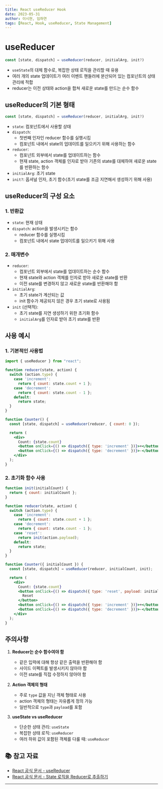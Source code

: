 ```yaml
---
title: React useReducer Hook
date: 2023-05-31
author: 이시현, 임하연
tags: [React, Hook, useReducer, State Management]
---
```


# useReducer

```jsx
const [state, dispatch] = useReducer(reducer, initialArg, init?)
```

- `useState`의 대체 함수로, 복잡한 상태 로직을 관리할 때 유용
- 여러 개의 state 업데이트가 여러 이벤트 핸들러에 분산되어 있는 컴포넌트의 상태 관리에 적합
- reducer는 이전 상태와 action을 합쳐 새로운 state를 만드는 순수 함수

## useReducer의 기본 형태

```jsx
const [state, dispatch] = useReducer(reducer, initialArg, init?)
```

- `state`: 컴포넌트에서 사용할 상태
- `dispatch`: 
  - 첫번째 인자인 reducer 함수를 실행시킴
  - 컴포넌트 내에서 state의 업데이트를 일으키기 위해 사용하는 함수
- `reducer`: 
  - 컴포넌트 외부에서 state를 업데이트하는 함수
  - 현재 state, action 객체를 인자로 받아 기존의 state를 대체하여 새로운 state를 반환하는 함수
- `initialArg`: 초기 state
- `init?`: 옵셔널 인자, 초기 함수(초기 state를 조금 지연해서 생성하기 위해 사용)

## useReducer의 구성 요소

### 1. 반환값
- `state`: 현재 상태
- `dispatch`: action을 발생시키는 함수
  - reducer 함수를 실행시킴
  - 컴포넌트 내에서 state 업데이트를 일으키기 위해 사용

### 2. 매개변수
- `reducer`: 
  - 컴포넌트 외부에서 state를 업데이트하는 순수 함수
  - 현재 state와 action 객체를 인자로 받아 새로운 state를 반환
  - 이전 state를 변경하지 않고 새로운 state를 반환해야 함
- `initialArg`: 
  - 초기 state가 계산되는 값
  - init 함수가 제공되지 않은 경우 초기 state로 사용됨
- `init` (선택적): 
  - 초기 state를 지연 생성하기 위한 초기화 함수
  - `initialArg`를 인자로 받아 초기 state를 반환

## 사용 예시

### 1. 기본적인 사용법
```jsx
import { useReducer } from "react";

function reducer(state, action) {
  switch (action.type) {
    case 'increment':
      return { count: state.count + 1 };
    case 'decrement':
      return { count: state.count - 1 };
    default:
      return state;
  }
}

function Counter() {
  const [state, dispatch] = useReducer(reducer, { count: 0 });

  return (
    <div>
      Count: {state.count}
      <button onClick={() => dispatch({ type: 'increment' })}>+</button>
      <button onClick={() => dispatch({ type: 'decrement' })}>-</button>
    </div>
  );
}
```

### 2. 초기화 함수 사용
```jsx
function init(initialCount) {
  return { count: initialCount };
}

function reducer(state, action) {
  switch (action.type) {
    case 'increment':
      return { count: state.count + 1 };
    case 'decrement':
      return { count: state.count - 1 };
    case 'reset':
      return init(action.payload);
    default:
      return state;
  }
}

function Counter({ initialCount }) {
  const [state, dispatch] = useReducer(reducer, initialCount, init);

  return (
    <div>
      Count: {state.count}
      <button onClick={() => dispatch({ type: 'reset', payload: initialCount })}>
        Reset
      </button>
      <button onClick={() => dispatch({ type: 'increment' })}>+</button>
      <button onClick={() => dispatch({ type: 'decrement' })}>-</button>
    </div>
  );
}
```

## 주의사항

1. **Reducer는 순수 함수여야 함**
   - 같은 입력에 대해 항상 같은 출력을 반환해야 함
   - 사이드 이펙트를 발생시키지 않아야 함
   - 이전 state를 직접 수정하지 않아야 함

2. **Action 객체의 형태**
   - 주로 `type` 값을 지닌 객체 형태로 사용
   - action 객체의 형태는 자유롭게 정의 가능
   - 일반적으로 `type`과 `payload`를 포함

3. **useState vs useReducer**
   - 단순한 상태 관리: `useState`
   - 복잡한 상태 로직: `useReducer`
   - 여러 하위 값이 포함된 객체를 다룰 때: `useReducer`

## 📚 참고 자료

- [React 공식 문서 - useReducer](https://react.dev/reference/react/useReducer)
- [React 공식 문서 - State 로직을 Reducer로 추출하기](https://react.dev/learn/extracting-state-logic-into-a-reducer)

---
